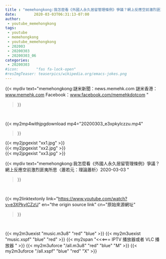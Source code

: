 ```yaml
---
title : "memehongkong:我怎麼看《外國人永久居留管理條例》爭議？網上反應空前激烈匪夷所思〈蕭若元：理論蕭析〉2020-03-03 "
date:        2020-03-03T06:31:13-07:00
author:
 - youtube_memehongkong
tags:
 - youtube
 - memehongkong
 - youtube_memehongkong
 - 202003
 - 20200303
 - 20200303_06
categories:
 - 20200303
#icon:        "fas fa-lock-open"
#resImgTeaser: teaserpics/wikipedia.org/emacs-jokes.png
---
```


{{< mydiv text="memehongkong:謎米新聞：news.memehk.com 謎米香港： www.memehk.com Facebook：www.facebook.com/memehkdotcom "
>}}
<br>


{{< my2mp4withjpgdownload mp4="20200303_e3xpkylczzu.mp4"
>}}

{{< my2jpgexist "xx1.jpg" >}}<br>
{{< my2jpgexist "xx2.jpg" >}}<br>
{{< my2jpgexist "xx3.jpg" >}}<br>



{{< mydiv text="memehongkong:我怎麼看《外國人永久居留管理條例》爭議？網上反應空前激烈匪夷所思〈蕭若元：理論蕭析〉2020-03-03 "
>}}
<br>

{{< my2linktextonly link="https://www.youtube.com/watch?v=e3XPkylCZzU"
en="the origin source link" cn="原始來源網址"
>}}


<br>

{{< my2m3uexist "music.m3u8" "red"  "blue" >}} {{< my2m3uexist "music.xspf" "blue" "red"  >}} {{< my2span "<<<=== IPTV 播放器或者 VLC 播放器 " >}} {{< my2m3uforce "/all.m3u8" "red"  "blue" "M" >}} {{< my2m3uforce "/all.xspf" "blue" "red"  "X" >}} 
